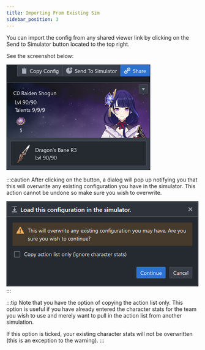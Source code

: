 ```yaml
---
title: Importing From Existing Sim
sidebar_position: 3
---
```


You can import the config from any shared viewer link by clicking on the Send to Simulator button located to the top right. 

See the screenshot below:

![](import_01.png)

:::caution
After clicking on the button, a dialog will pop up notifying you that this will overwrite any existing configuration you have in the simulator. 
This action cannot be undone so make sure you wish to overwrite.

![](import_02.png)
:::



:::tip
Note that you have the option of copying the action list only. 
This option is useful if you have already entered the character stats for the team you wish to use and merely want to pull in the action list from another simulation.

If this option is ticked, your existing character stats will not be overwritten (this is an exception to the warning).
:::

